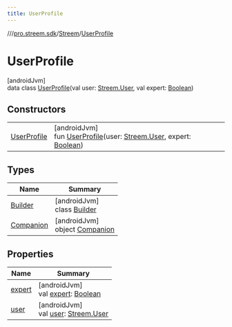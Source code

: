 ```yaml
---
title: UserProfile
---
```

//[<root>](../../../../index.html)/[pro.streem.sdk](../../index.html)/[Streem](../index.html)/[UserProfile](index.html)



# UserProfile



[androidJvm]\
data class [UserProfile](index.html)(val user: [Streem.User](../-user/index.html), val expert: [Boolean](https://kotlinlang.org/api/latest/jvm/stdlib/kotlin/-boolean/index.html))



## Constructors


| | |
|---|---|
| [UserProfile](-user-profile.html) | [androidJvm]<br>fun [UserProfile](-user-profile.html)(user: [Streem.User](../-user/index.html), expert: [Boolean](https://kotlinlang.org/api/latest/jvm/stdlib/kotlin/-boolean/index.html)) |


## Types


| Name | Summary |
|---|---|
| [Builder](-builder/index.html) | [androidJvm]<br>class [Builder](-builder/index.html) |
| [Companion](-companion/index.html) | [androidJvm]<br>object [Companion](-companion/index.html) |


## Properties


| Name | Summary |
|---|---|
| [expert](expert.html) | [androidJvm]<br>val [expert](expert.html): [Boolean](https://kotlinlang.org/api/latest/jvm/stdlib/kotlin/-boolean/index.html) |
| [user](user.html) | [androidJvm]<br>val [user](user.html): [Streem.User](../-user/index.html) |

